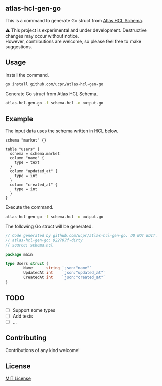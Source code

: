 ## atlas-hcl-gen-go

This is a command to generate Go struct from [Atlas HCL Schema](https://atlasgo.io/atlas-schema/hcl).

⚠️ This project is experimental and under development. Destructive changes may occur without notice.  
However, contributions are welcome, so please feel free to make suggestions.

## Usage

Install the command.

```sh
go install github.com/ucpr/atlas-hcl-gen-go
```

Generate Go struct from Atlas HCL Schema.

```sh
atlas-hcl-gen-go -f schema.hcl -o output.go
```

## Example

The input data uses the schema written in HCL below.

```hcl:schema.hcl
schema "market" {}

table "users" {
  schema = schema.market
  column "name" {
    type = text
  }
  column "updated_at" {
    type = int
  }
  column "created_at" {
    type = int
  }
}
```

Execute the command.

```sh
atlas-hcl-gen-go -f schema.hcl -o output.go
```

The following Go struct will be generated.

```go:output.go
// Code generated by github.com/ucpr/atlas-hcl-gen-go. DO NOT EDIT.
// atlas-hcl-gen-go: 922707f-dirty
// source: schema.hcl

package main

type Users struct {
        Name      string `json:"name"`
        UpdatedAt int    `json:"updated_at"`
        CreatedAt int    `json:"created_at"`
}
```


## TODO

- [ ] Support some types
- [ ] Add tests
- [ ] ...

## Contributing

Contributions of any kind welcome!

## License

[MIT License](LICENSE)
